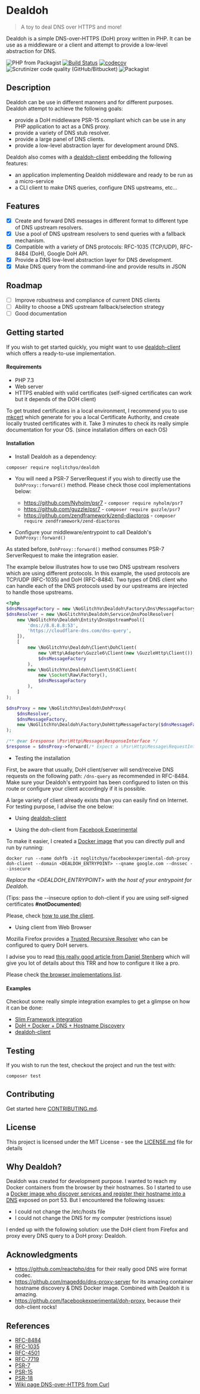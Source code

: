 # Dealdoh
> A toy to deal DNS over HTTPS and more!

Dealdoh is a simple DNS-over-HTTPS (DoH) proxy written in PHP. 
It can be use as a middleware or a client and attempt to provide a low-level abstraction for DNS.

![PHP from Packagist](https://img.shields.io/packagist/php-v/noglitchyo/dealdoh.svg)
[![Build Status](https://travis-ci.org/noglitchyo/dealdoh.svg?branch=master)](https://travis-ci.org/noglitchyo/dealdoh)
[![codecov](https://codecov.io/gh/noglitchyo/dealdoh/branch/master/graph/badge.svg)](https://codecov.io/gh/noglitchyo/dealdoh)
![Scrutinizer code quality (GitHub/Bitbucket)](https://img.shields.io/scrutinizer/quality/g/noglitchyo/dealdoh.svg)
![Packagist](https://img.shields.io/packagist/l/noglitchyo/dealdoh.svg)

## Description

Dealdoh can be use in different manners and for different purposes. Dealdoh attempt to achieve the following goals:
- provide a DoH middleware PSR-15 compliant which can be use in any PHP application to act as a DNS proxy.
- provide a variety of DNS stub resolver.
- provide a large panel of DNS clients.
- provide a low-level abstraction layer for development around DNS.

Dealdoh also comes with a [dealdoh-client](https://github.com/noglitchyo/dealdoh-client/) embedding the following features:
- an application implementing Dealdoh middleware and ready to be run as a micro-service
- a CLI client to make DNS queries, configure DNS upstreams, etc... 

## Features

- [x] Create and forward DNS messages in different format to different type of DNS upstream resolvers.
- [x] Use a pool of DNS upstream resolvers to send queries with a fallback mechanism.
- [x] Compatible with a variety of DNS protocols: RFC-1035 (TCP/UDP), RFC-8484 (DoH), Google DoH API.
- [x] Provide a DNS low-level abstraction layer for DNS development. 
- [x] Make DNS query from the command-line and provide results in JSON 

## Roadmap

- [ ] Improve robustness and compliance of current DNS clients
- [ ] Ability to choose a DNS upstream fallback/selection strategy
- [ ] Good documentation

## Getting started

If you wish to get started quickly, you might want to use [dealdoh-client](https://github.com/noglitchyo/dealdoh-client/) 
which offers a ready-to-use implementation.

#### Requirements

- PHP 7.3
- Web server
- HTTPS enabled with valid certificates (self-signed certificates can work but it depends of the DOH client)

To get trusted certificates in a local environment, I recommend you to use [mkcert](https://github.com/FiloSottile/mkcert) which generate for you a local Certificate Authority, and create locally trusted certificates with it. Take 3 minutes to check its really simple documentation for your OS. (since installation differs on each OS)

#### Installation

- Install Dealdoh as a dependency:

`composer require noglitchyo/dealdoh`

- You will need a PSR-7 ServerRequest if you wish to directly use the `DohProxy::forward()` method. 
Please check those cool implementations below:
    * https://github.com/Nyholm/psr7 - `composer require nyholm/psr7`
    * https://github.com/guzzle/psr7 - `composer require guzzle/psr7`
    * https://github.com/zendframework/zend-diactoros - `composer require zendframework/zend-diactoros`

- Configure your middleware/entrypoint to call Dealdoh's `DohProxy::forward()`

As stated before, `DohProxy::forward()` method consumes PSR-7 ServerRequest to make the integration easier. 

The example below illustrates how to use two DNS upstream resolvers which are using different protocols. 
In this example, the used protocols are TCP/UDP (RFC-1035) and DoH (RFC-8484).
Two types of DNS client who can handle each of the DNS protocols used by our upstreams are injected to handle those upstreams.

```php
<?php
$dnsMessageFactory = new \NoGlitchYo\Dealdoh\Factory\Dns\MessageFactory();
$dnsResolver = new \NoGlitchYo\Dealdoh\Service\DnsPoolResolver(
    new \NoGlitchYo\Dealdoh\Entity\DnsUpstreamPool([
        'dns://8.8.8.8:53',
        'https://cloudflare-dns.com/dns-query',
    ]),
    [
        new \NoGlitchYo\Dealdoh\Client\DohClient(
            new \Http\Adapter\Guzzle6\Client(new \GuzzleHttp\Client()),
            $dnsMessageFactory
        ),
        new \NoGlitchYo\Dealdoh\Client\StdClient(
            new \Socket\Raw\Factory(), 
            $dnsMessageFactory
        ),
    ]
);

$dnsProxy = new \NoGlitchYo\Dealdoh\DohProxy(
    $dnsResolver,
    $dnsMessageFactory,
    new \NoGlitchYo\Dealdoh\Factory\DohHttpMessageFactory($dnsMessageFactory)
);

/** @var $response \Psr\Http\Message\ResponseInterface */
$response = $dnsProxy->forward(/* Expect a \Psr\Http\Message\RequestInterface object */);
```
- Testing the installation

First, be aware that usually, DoH client/server will send/receive DNS requests on the following path:
`/dns-query` as recommended in RFC-8484. 
Make sure your Dealdoh's entrypoint has been configured to listen on this route or configure your client accordingly if it is possible.

A large variety of client already exists than you can easily find on Internet. 
For testing purpose, I advise the one below:

* Using [dealdoh-client](https://github.com/noglitchyo/dealdoh-client/)

* Using the doh-client from [Facebook Experimental](https://github.com/facebookexperimental/doh-proxy)

To make it easier, I created a [Docker image](https://hub.docker.com/) that you can directly pull and run by running:

`docker run --name dohfb -it noglitchyo/facebookexperimental-doh-proxy doh-client --domain <DEALDOH_ENTRYPOINT> --qname google.com --dnssec --insecure`

*Replace the <DEALDOH_ENTRYPOINT> with the host of your entrypoint for Dealdoh.*

(Tips: pass the --insecure option to doh-client if you are using self-signed certificates **#notDocumented**)

Please, check [how to use the client](https://github.com/facebookexperimental/doh-proxy#doh-client).
    
* Using client from Web Browser  

Mozilla Firefox provides a [Trusted Recursive Resolver](https://wiki.mozilla.org/Trusted_Recursive_Resolver) who can be configured to query DoH servers.

I advise you to read [this really good article from Daniel Stenberg](https://daniel.haxx.se/blog/2018/06/03/inside-firefoxs-doh-engine/) 
which will give you lot of details about this TRR and how to configure it like a pro. 

Please check [the browser implementations list](https://github.com/curl/curl/wiki/DNS-over-HTTPS#supported-in-browsers-and-clients). 

#### Examples

Checkout some really simple integration examples to get a glimpse on how it can be done:

- [Slim Framework integration](examples/slim-integration/README.md) 
- [DoH + Docker + DNS + Hostname Discovery](examples/docker-firefox/README.md)
- [dealdoh-client](https://github.com/noglitchyo/dealdoh-client/)


## Testing

If you wish to run the test, checkout the project and run the test with: 

`composer test`

## Contributing

Get started here [CONTRIBUTING.md](CONTRIBUTING.md).

## License

This project is licensed under the MIT License - see the [LICENSE.md](LICENSE.md) file for details

## Why Dealdoh?

Dealdoh was created for development purpose. I wanted to reach my Docker containers from the browser by their hostnames. 
So I started to use a [Docker image who discover services and register their hostname into a DNS](https://github.com/mageddo/dns-proxy-server) exposed on port 53.
But I encountered the following issues:
- I could not change the /etc/hosts file
- I could not change the DNS for my computer (restrictions issue)
 
I ended up with the following solution: use the DoH client from Firefox and proxy every DNS query to a DoH proxy: Dealdoh.

## Acknowledgments

* https://github.com/reactphp/dns for their really good DNS wire format codec. 
* https://github.com/mageddo/dns-proxy-server for its amazing container hostname discovery & DNS Docker image.
Combined with Dealdoh it is amazing.
* https://github.com/facebookexperimental/doh-proxy, because their doh-client rocks!

## References

- [RFC-8484](https://tools.ietf.org/html/rfc8484)
- [RFC-1035](https://tools.ietf.org/html/rfc1035)
- [RFC-4501](https://tools.ietf.org/html/rfc4501)
- [RFC-7719](https://tools.ietf.org/html/rfc7719)
- [PSR-7](https://www.php-fig.org/psr/psr-7/)
- [PSR-15](https://www.php-fig.org/psr/psr-15/)
- [PSR-18](https://www.php-fig.org/psr/psr-18/)
- [Wiki page DNS-over-HTTPS from Curl](https://github.com/curl/curl/wiki/DNS-over-HTTPS)
